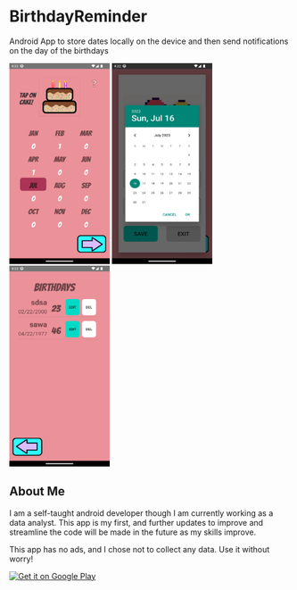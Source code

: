 # BirthdayReminder
Android App to store dates locally on the device and then send notifications on the day of the birthdays

<p>
  <img src="https://github.com/seton-develops/BirthdayReminder/blob/master/birthday%20app%201.png" width="180" height="360" />
  <img src="https://github.com/seton-develops/BirthdayReminder/blob/master/birthday%20app%202.png" width="180" height="360" />
  <img src="https://github.com/seton-develops/BirthdayReminder/blob/master/birthday%20app%203.png" width="180" height="360" />
</p>

## About Me
I am a self-taught android developer though I am currently working as a data analyst. This app is my first, and further updates to improve and streamline the code will be made in the future as my skills improve.

This app has no ads, and I chose not to collect any data. Use it without worry!

<a href='https://play.google.com/store/apps/details?id=com.setonMyProjects.birthdayreminder&pcampaignid=pcampaignidMKT-Other-global-all-co-prtnr-py-PartBadge-Mar2515-1'><img alt='Get it on Google Play' src='https://play.google.com/intl/en_us/badges/static/images/badges/en_badge_web_generic.png'/></a>
